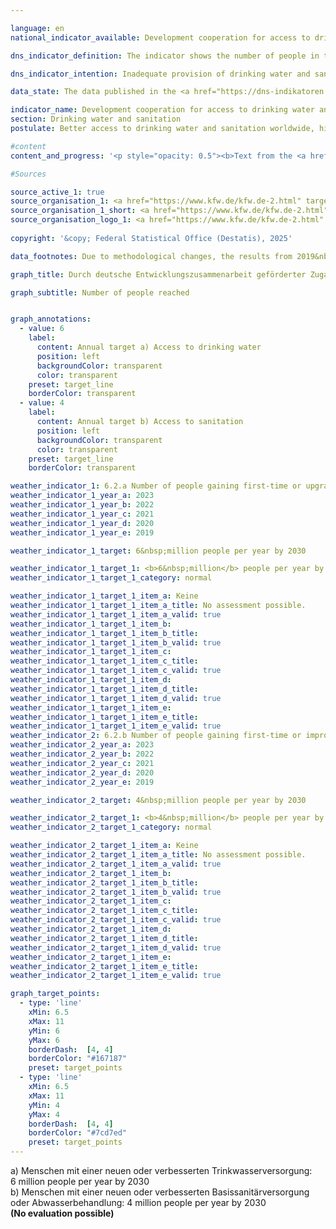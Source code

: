 ```yaml
---

language: en        
national_indicator_available: Development cooperation for access to drinking water and sanitation        

dns_indicator_definition: The indicator shows the number of people in the relevant reference year who obtained first-time or improved access to drinking water (6.2.a) and/or sanitation (6.2.b) as a direct result of German support.        

dns_indicator_intention: Inadequate provision of drinking water and sanitary facilities has far-reaching consequences for human nutrition and health. The target of the Federal Government is that ten million people worldwide should, with German support, obtain access to drinking water and sanitation each year up to 2030. This target has now been further refined, and now six million people worldwide are to obtain access to drinking water with German support each year until 2030, while four million people in the world are to obtain access to sanitation each year with German support.        

data_state: The data published in the <a href="https://dns-indikatoren.de/assets/Publikationen/Indikatorenberichte/2022.pdf">indicator report 2022</a> is as of 31 October 2022. The data shown on this platform was last updated in January 2025.        

indicator_name: Development cooperation for access to drinking water and sanitation        
section: Drinking water and sanitation        
postulate: Better access to drinking water and sanitation worldwide, higher (safer) quality        

#content         
content_and_progress: '<p style="opacity: 0.5"><b>Text from the <a href="https://dns-indikatoren.de/assets/Publikationen/Indikatorenberichte/2022.pdf">Indicator Report 2022&nbsp;</a></b><br><br>The indicator is based on data from the Kreditanstalt für Wiederaufbau (<abbr title="Reconstruction Loan Corporation" tabindex="0">KfW</abbr>) and only measures the number of people reached through its support. Measures taken by other parties, such as the Deutsche Gesellschaft für Internationale Zusammenarbeit (<abbr title="German Agency for International Cooperation" tabindex="0">GIZ</abbr>), Länder and private aid agencies, are not taken into account. The indicator is based exclusively on the planned scope of new funding commitments for drinking water and sanitation projects at the time of submission of the programme proposal to the Federal Ministry for Economic Cooperation and Development. The <abbr title="Reconstruction Loan Corporation" tabindex="0">KfW</abbr> assesses the number of people who, following completion of the construction projects, will have obtained first-time or improved access to drinking water and sanitation or will be able to benefit from the constructed facilities. Whether people are actually reached cannot be estimated in practice until the infrastructure has become operational, and this is not what the indicator shows. Since a person may obtain first-time or improved access to both drinking water and sanitation, double counting is possible between the two indicators and between two years. The funding granted by the <abbr title="Reconstruction Loan Corporation" tabindex="0">KfW</abbr> comprises grants and loans financed from the federal budget and funds raised in the financial markets. The recipients are generally developing and emerging countries, which means that this indicator is related to indicator 17.1&nbsp;“Official development assistance as a proportion of gross national income”.<br><br>In 2019&nbsp;the data collection method was revised. Whereas the indicator previously counted people who were reached either directly, <abbr title="for example (exempli gratia)" tabindex="0">e.g.</abbr> by domestic connections, or indirectly, <abbr title="for example (exempli gratia)" tabindex="0">e.g.</abbr> the entire population of a country supported by a sectoral reform programme, it now covers only those people who are reached directly. In 2017, for instance, of the total of 28.6&nbsp;million recorded beneficiaries, 19.1&nbsp;million were reached directly. In 2018, 15.2&nbsp;million out of a total of 60.3&nbsp;million were direct beneficiaries. Another change lies in the fact that the figure is based only on the proportion of beneficiaries who have been reached by German-funded share of measures. Contributions made by other donors and the efforts of the host country itself are not counted. Similarly, no consideration is given to energy-efficiency measures, improvements to operational processes or renewals of pumping stations, since these do not lead directly to improved access for the target group.<br><br>In recent years, the planned numbers of people who were to obtain access to drinking water and sanitation with German support have always been above the target of ten million. Under the revised methodology, the planned numbers of people who were to obtain first-time or improved access in 2020&nbsp;were about 10.9&nbsp;million for drinking water and 1.8&nbsp;million for wastewater and sanitation. The target of the indicator 6.2.a was achieved for the year 2020, however, the target value for indicator 6.2.b was significantly below the intended level. In the preceding year, more than four million people were reached by German support and have received access to sanitation facilities.<br><br>The commitments made by the <abbr title="Reconstruction Loan Corporation" tabindex="0">KfW</abbr> with regard to drinking water and sanitation rose by 26.0&nbsp;% from 2012&nbsp;to 2018&nbsp;to more than 1&nbsp;billion euros. In 2019&nbsp;and 2020, these decreased to 677.1&nbsp;million euros. By contrast with the commitments, disbursements have steadily declined since 2015&nbsp;to the most recent figure of 432.1&nbsp;million euros. One of the main reasons for this lies in the time lag between commitments and payments.</p>'                

#Sources        

source_active_1: true
source_organisation_1: <a href="https://www.kfw.de/kfw.de-2.html" target="_blank" onclick="return confirm_alert('the Kreditanstalt für Wiederaufbau', 'En')">Kreditanstalt für Wiederaufbau (KfW)</a>
source_organisation_1_short: <a href="https://www.kfw.de/kfw.de-2.html" target="_blank" onclick="return confirm_alert('the Kreditanstalt für Wiederaufbau', 'En')">Kreditanstalt für Wiederaufbau (KfW)</a>
source_organisation_logo_1: <a href="https://www.kfw.de/kfw.de-2.html" target="_blank" onclick="return confirm_alert('the Kreditanstalt für Wiederaufbau', 'En')"><img src="https://dns-indikatoren.de/public/OrgImgEn/kfw.png" alt="Kreditanstalt für Wiederaufbau (KfW)" title=" Click here to visit the homepage of the organizationKreditanstalt für Wiederaufbau (KfW)" style="height:60px; width:148px; border:transparent"/></a>
        
copyright: '&copy; Federal Statistical Office (Destatis), 2025'        

data_footnotes: Due to methodological changes, the results from 2019&nbsp;are only comparable with previous years to a limited extent.<br>• Beginning in 2019, the time series for drinking water supply and sanitation will be reported separately.<br>• The data is based on a special evaluation and is not publicly available.        

graph_title: Durch deutsche Entwicklungszusammenarbeit geförderter Zugang zu Trinkwasser- und Sanitärversorgung weltweit        

graph_subtitle: Number of people reached        


graph_annotations:
  - value: 6
    label:
      content: Annual target a) Access to drinking water
      position: left
      backgroundColor: transparent
      color: transparent
    preset: target_line
    borderColor: transparent
  - value: 4
    label:
      content: Annual target b) Access to sanitation
      position: left
      backgroundColor: transparent
      color: transparent
    preset: target_line
    borderColor: transparent                        

weather_indicator_1: 6.2.a Number of people gaining first-time or upgraded access to drinking water owing to German support
weather_indicator_1_year_a: 2023
weather_indicator_1_year_b: 2022
weather_indicator_1_year_c: 2021
weather_indicator_1_year_d: 2020
weather_indicator_1_year_e: 2019

weather_indicator_1_target: 6&nbsp;million people per year by 2030

weather_indicator_1_target_1: <b>6&nbsp;million</b> people per year by 2030
weather_indicator_1_target_1_category: normal

weather_indicator_1_target_1_item_a: Keine
weather_indicator_1_target_1_item_a_title: No assessment possible.
weather_indicator_1_target_1_item_a_valid: true
weather_indicator_1_target_1_item_b: 
weather_indicator_1_target_1_item_b_title: 
weather_indicator_1_target_1_item_b_valid: true
weather_indicator_1_target_1_item_c: 
weather_indicator_1_target_1_item_c_title: 
weather_indicator_1_target_1_item_c_valid: true
weather_indicator_1_target_1_item_d: 
weather_indicator_1_target_1_item_d_title: 
weather_indicator_1_target_1_item_d_valid: true
weather_indicator_1_target_1_item_e: 
weather_indicator_1_target_1_item_e_title: 
weather_indicator_1_target_1_item_e_valid: true
weather_indicator_2: 6.2.b Number of people gaining first-time or improved access to sanitation owing to German support
weather_indicator_2_year_a: 2023
weather_indicator_2_year_b: 2022
weather_indicator_2_year_c: 2021
weather_indicator_2_year_d: 2020
weather_indicator_2_year_e: 2019

weather_indicator_2_target: 4&nbsp;million people per year by 2030

weather_indicator_2_target_1: <b>4&nbsp;million</b> people per year by 2030
weather_indicator_2_target_1_category: normal

weather_indicator_2_target_1_item_a: Keine
weather_indicator_2_target_1_item_a_title: No assessment possible.
weather_indicator_2_target_1_item_a_valid: true
weather_indicator_2_target_1_item_b: 
weather_indicator_2_target_1_item_b_title: 
weather_indicator_2_target_1_item_b_valid: true
weather_indicator_2_target_1_item_c: 
weather_indicator_2_target_1_item_c_title: 
weather_indicator_2_target_1_item_c_valid: true
weather_indicator_2_target_1_item_d: 
weather_indicator_2_target_1_item_d_title: 
weather_indicator_2_target_1_item_d_valid: true
weather_indicator_2_target_1_item_e: 
weather_indicator_2_target_1_item_e_title: 
weather_indicator_2_target_1_item_e_valid: true        

graph_target_points:
  - type: 'line'
    xMin: 6.5
    xMax: 11
    yMin: 6
    yMax: 6
    borderDash:  [4, 4]
    borderColor: "#167187"
    preset: target_points
  - type: 'line'
    xMin: 6.5
    xMax: 11
    yMin: 4
    yMax: 4
    borderDash:  [4, 4]
    borderColor: "#7cd7ed"
    preset: target_points        
---
```



<div>
  <div class="my-header">
    <label class="default">a) Menschen mit einer neuen oder verbesserten Trinkwasserversorgung: 6&nbsp;million people per year by 2030
    </label>
  </div>
</div>
<div>
  <div class="my-header">
    <label class="default">b) Menschen mit einer neuen oder verbesserten Basissanitärversorgung oder Abwasserbehandlung: 4&nbsp;million people per year by 2030
    </label>
  </div>
</div>
<div class="my-header-note">
  <label class="default"><b>(No evaluation possible)
  </b></label>
</div>